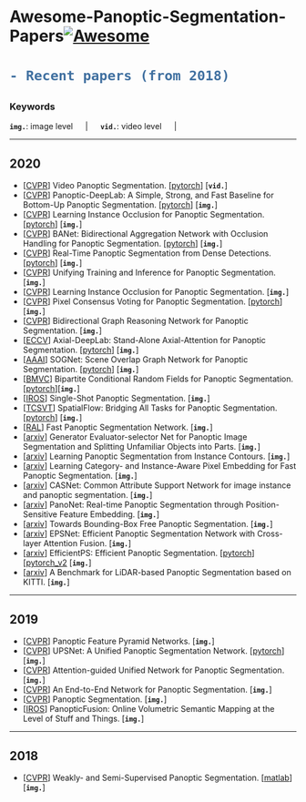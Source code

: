 # Awesome-Panoptic-Segmentation-Papers[![Awesome](https://awesome.re/badge.svg)](https://awesome.re)

<h1> 

```diff
- Recent papers (from 2018)
```

</h1>

<h3> Keywords </h3>


__`img.`__: image level  &emsp; | &emsp; __`vid.`__: video level &emsp; | &emsp; 

---
## 2020
- [[CVPR](https://arxiv.org/pdf/2006.11339v1.pdf)] Video Panoptic Segmentation. [[pytorch](https://github.com/mcahny/vps)] [__`vid.`__]
- [[CVPR](https://arxiv.org/pdf/1911.10194v3.pdf)] Panoptic-DeepLab: A Simple, Strong, and Fast Baseline for Bottom-Up Panoptic Segmentation. [[pytorch](https://github.com/bowenc0221/panoptic-deeplab)] [__`img.`__]
- [[CVPR](https://arxiv.org/pdf/1906.05896v4.pdf)] Learning Instance Occlusion for Panoptic Segmentation. [[pytorch](https://github.com/jlazarow/learning_instance_occlusion)] [__`img.`__]
- [[CVPR](https://arxiv.org/abs/2003.14031v1)] BANet: Bidirectional Aggregation Network with Occlusion Handling for Panoptic Segmentation. [[pytorch](https://github.com/Mooonside/BANet)] [__`img.`__]
- [[CVPR](https://arxiv.org/abs/1912.01202v3)] Real-Time Panoptic Segmentation from Dense Detections. [[pytorch](https://github.com/TRI-ML/realtime_panoptic)] [__`img.`__]
- [[CVPR](https://arxiv.org/abs/2001.04982)] Unifying Training and Inference for Panoptic Segmentation. [__`img.`__]
- [[CVPR](https://arxiv.org/abs/1906.05896v4)] Learning Instance Occlusion for Panoptic Segmentation. [__`img.`__]
- [[CVPR](https://arxiv.org/abs/2004.01849v1)] Pixel Consensus Voting for Panoptic Segmentation. [[pytorch](https://github.com/w-hc/pcv)] [__`img.`__]
- [[CVPR](https://arxiv.org/abs/2004.06272v1)] Bidirectional Graph Reasoning Network for Panoptic Segmentation. [__`img.`__]
- [[ECCV](https://arxiv.org/pdf/2003.07853v2.pdf)] Axial-DeepLab: Stand-Alone Axial-Attention for Panoptic Segmentation. [[pytorch](https://github.com/csrhddlam/axial-deeplab)] [__`img.`__]
- [[AAAI](https://arxiv.org/abs/1911.07527)] SOGNet: Scene Overlap Graph Network for Panoptic Segmentation. [[pytorch](https://github.com/LaoYang1994/SOGNet)] [__`img.`__]
- [[BMVC](https://arxiv.org/pdf/1912.05307.pdf)] Bipartite Conditional Random Fields for Panoptic Segmentation. [[pytorch](https://github.com/sahan-liyanaarachchi/bcrf-detectron)][__`img.`__]
- [[IROS](https://arxiv.org/pdf/1911.00764.pdf)] Single-Shot Panoptic Segmentation. [__`img.`__]
- [[TCSVT](https://arxiv.org/abs/1910.08787v3)] SpatialFlow: Bridging All Tasks for Panoptic Segmentation. [[pytorch](https://github.com/chensnathan/SpatialFlow)] [__`img.`__]
- [[RAL](https://ieeexplore.ieee.org/document/8972471)] Fast Panoptic Segmentation Network. [__`img.`__]
- [[arxiv](https://arxiv.org/pdf/1908.09108.pdf)] Generator Evaluator-selector Net for Panoptic Image Segmentation and Splitting Unfamiliar Objects into Parts. [__`img.`__]
- [[arxiv](https://arxiv.org/pdf/2010.11681.pdf)] Learning Panoptic Segmentation from Instance Contours. [__`img.`__]
- [[arxiv](https://arxiv.org/pdf/2009.13342.pdf)] Learning Category- and Instance-Aware Pixel Embedding for Fast Panoptic Segmentation. [__`img.`__]
- [[arxiv](https://arxiv.org/pdf/2008.00810.pdf)] CASNet: Common Attribute Support Network for image instance and panoptic segmentation. [__`img.`__]
- [[arxiv](https://arxiv.org/pdf/2008.00192.pdf)] PanoNet: Real-time Panoptic Segmentation through Position-Sensitive Feature Embedding. [__`img.`__]
- [[arxiv](https://arxiv.org/pdf/2002.07705.pdf)] Towards Bounding-Box Free Panoptic Segmentation. [__`img.`__]
- [[arxiv](https://arxiv.org/pdf/2003.10142.pdf)] EPSNet: Efficient Panoptic Segmentation Network with Cross-layer Attention Fusion. [__`img.`__]
- [[arxiv](https://arxiv.org/pdf/2004.02307.pdf)] EfficientPS: Efficient Panoptic Segmentation. [[pytorch](https://github.com/DeepSceneSeg/EfficientPS)][[pytorch_v2](https://github.com/loic-beheshti/EfficientPS-lit]) [__`img.`__]
- [[arxiv](https://arxiv.org/pdf/2003.02371.pdf)] A Benchmark for LiDAR-based Panoptic Segmentation based on KITTI. [__`img.`__]

---
## 2019
- [[CVPR](https://arxiv.org/pdf/1901.02446v2.pdf)] Panoptic Feature Pyramid Networks. [__`img.`__]
- [[CVPR](https://arxiv.org/pdf/1901.03784v2.pdf)] UPSNet: A Unified Panoptic Segmentation Network. [[pytorch](https://github.com/uber-research/UPSNet)] [__`img.`__] 
- [[CVPR](https://arxiv.org/pdf/1812.03904v2.pdf)] Attention-guided Unified Network for Panoptic Segmentation. [__`img.`__] 
- [[CVPR](https://arxiv.org/pdf/1903.05027.pdf)] An End-to-End Network for Panoptic Segmentation. [__`img.`__] 
- [[CVPR](https://arxiv.org/pdf/1801.00868.pdf)] Panoptic Segmentation. [__`img.`__] 
- [[IROS](https://arxiv.org/pdf/1903.01177.pdf)] PanopticFusion: Online Volumetric Semantic Mapping at the Level of Stuff and Things. [__`img.`__] 
---
## 2018
- [[CVPR](https://arxiv.org/pdf/1808.03575.pdf)] Weakly- and Semi-Supervised Panoptic Segmentation. [[matlab](https://github.com/qizhuli/Weakly-Supervised-Panoptic-Segmentation)] [__`img.`__] 

